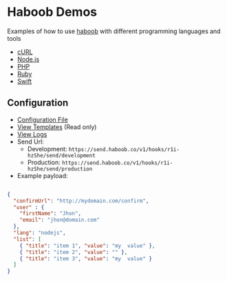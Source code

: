 # Haboob Demos
Examples of how to use [haboob](https://www.haboob.co/) with different programming languages and tools

- [cURL](/curl)
- [Node.js](/nodejs)
- [PHP](/php)
- [Ruby](/ruby)
- [Swift](/iOS)

## Configuration

- [Configuration File](/config/default.yaml)
- [View Templates](https://app.haboob.co/r1i-hzShe/edit/Hyej-nMSnx) (Read only)
- [View Logs](https://app.haboob.co/r1i-hzShe/edit/Hyej-nMSnx/history)
- Send Url:
  - Development: `https://send.haboob.co/v1/hooks/r1i-hzShe/send/development`
  - Production: `https://send.haboob.co/v1/hooks/r1i-hzShe/send/production`
- Example payload:
```json

{
  "confirmUrl": "http://mydomain.com/confirm",
  "user" : {
    "firstName": "Jhon",
    "email": "jhon@domain.com"
  },
  "lang": "nodejs",
  "list": [
    { "title": "item 1", "value": "my  value" },
    { "title": "item 2", "value": "" },
    { "title": "item 3", "value": "my  value" }
  ]
}
```
